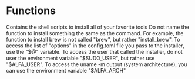 # Functions

Contains the shell scripts to install all of your favorite tools
Do not name the function to install something the same as the command. For example, the function to install brew is not called "brew", but rather "install_brew".
To access the list of "options" in the config.toml file you pass to the installer, use the "$@" variable.
To access the user that called the installer, do not user the environment variable "$SUDO_USER", but rather use "$ALFA_USER".
To access the uname -m output (system architecture), you can use the environment variable "$ALFA_ARCH"
